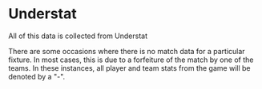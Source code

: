 # Understat
All of this data is collected from Understat

There are some occasions where there is no match data for a particular fixture. In most cases, this is due to a forfeiture of the match by one of the teams. In these instances, all player and team stats from the game will be denoted by a "-". 
